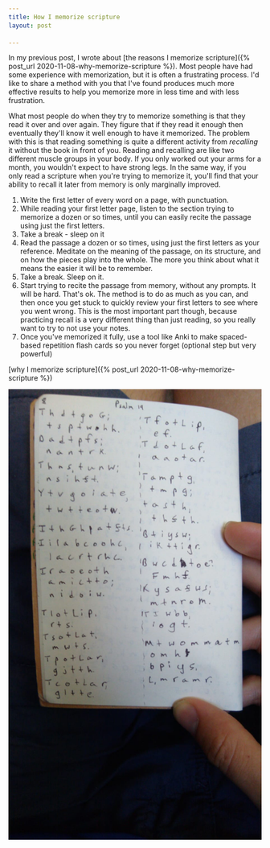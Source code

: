 ```yaml
---
title: How I memorize scripture
layout: post

---
```

In my previous post, I wrote about [the reasons I memorize scripture]({% post_url 2020-11-08-why-memorize-scripture %}). Most people have had some experience with memorization, but it is often a frustrating process. I'd like to share a method with you that I've found produces much more effective results to help you memorize more in less time and with less frustration.

What most people do when they try to memorize something is that they read it over and over again. They figure that if they read it enough then eventually they'll know it well enough to have it memorized. The problem with this is that reading something is quite a different activity from _recalling_ it without the book in front of you. Reading and recalling are like two different muscle groups in your body. If you only worked out your arms for a month, you wouldn't expect to have strong legs. In the same way, if you only read a scripture when you're trying to memorize it, you'll find that your ability to recall it later from memory is only marginally improved. 

 

1. Write the first letter of every word on a page, with punctuation.
2. While reading your first letter page, listen to the section trying to memorize a dozen or so times, until you can easily recite the passage using just the first letters.
3. Take a break - sleep on it
4. Read the passage a dozen or so times, using just the first letters as your reference. Meditate on the meaning of the passage, on its structure, and on how the pieces play into the whole. The more you think about what it means the easier it will be to remember.
5. Take a break. Sleep on it.
6. Start trying to recite the passage from memory, without any prompts. It will be hard. That's ok. The method is to do as much as you can, and then once you get stuck to quickly review your first letters to see where you went wrong. This is the most important part though, because practicing recall is a very different thing than just reading, so you really want to try to not use your notes.
7. Once you've memorized it fully, use a tool like Anki to make spaced-based repetition flash cards so you never forget (optional step but very powerful)

[why I memorize scripture]({% post_url 2020-11-08-why-memorize-scripture %})

![Example of the one-letter strategy](/files/memorization_example.jpeg)

## 